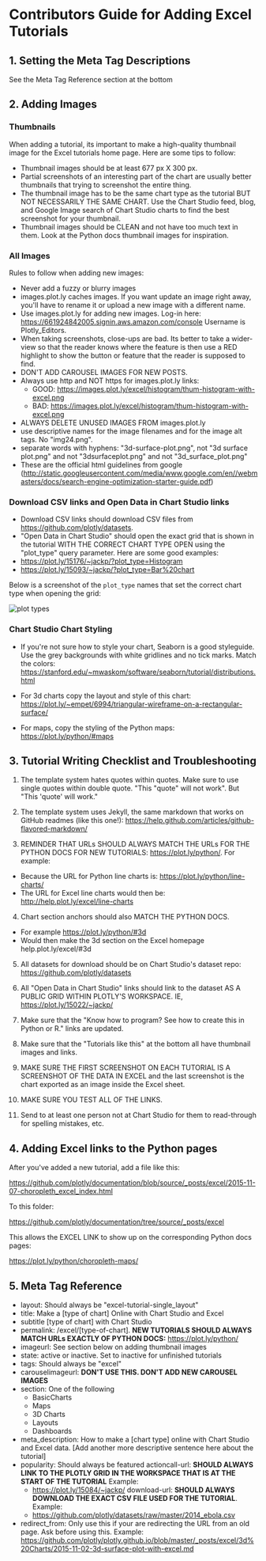 # Contributors Guide for Adding Excel Tutorials

## 1. Setting the Meta Tag Descriptions

See the Meta Tag Reference section at the bottom

## 2. Adding Images

### Thumbnails

When adding a tutorial, its important to make a high-quality thumbnail image for the Excel tutorials home page. Here are some tips to follow:

- Thumbnail images should be at least 677 px X 300 px.
- Partial screenshots of an interesting part of the chart are usually better thumbnails that trying to screenshot the entire thing.
- The thumbnail image has to be the same chart type as the tutorial BUT NOT NECESSARILY THE SAME CHART. Use the Chart Studio feed, blog, and Google Image search of Chart Studio charts to find the best screenshot for your thumbnail.
- Thumbnail images should be CLEAN and not have too much text in them. Look at the Python docs thumbnail images for inspiration.

### All Images

Rules to follow when adding new images:

- Never add a fuzzy or blurry images
- images.plot.ly caches images. If you want update an image right away, you'll have to rename it or upload a new image with a different name.
- Use images.plot.ly for adding new images. Log-in here: https://661924842005.signin.aws.amazon.com/console Username is Plotly_Editors.
- When taking screenshots, close-ups are bad. Its better to take a wider-view so that the reader knows where the feature is then use a RED highlight to show the button or feature that the reader is supposed to find.
- DON'T ADD CAROUSEL IMAGES FOR NEW POSTS.
- Always use http and NOT https for images.plot.ly links:
  - GOOD: https://images.plot.ly/excel/histogram/thum-histogram-with-excel.png
  - BAD: https://images.plot.ly/excel/histogram/thum-histogram-with-excel.png
- ALWAYS DELETE UNUSED IMAGES FROM images.plot.ly
- use descriptive names for the image filenames and for the image alt tags. No "img24.png".
- separate words with hyphens: "3d-surface-plot.png", not "3d surface plot.png" and not "3dsurfaceplot.png" and not "3d_surface_plot.png"
- These are the official html guidelines from google (http://static.googleusercontent.com/media/www.google.com/en//webmasters/docs/search-engine-optimization-starter-guide.pdf)

### Download CSV links and Open Data in Chart Studio links

- Download CSV links should download CSV files from https://github.com/plotly/datasets.
- "Open Data in Chart Studio" should open the exact grid that is shown in the tutorial WITH THE CORRECT CHART TYPE OPEN using the "plot_type" query parameter. Here are some good examples:
- https://plot.ly/15176/~jackp/?plot_type=Histogram
- https://plot.ly/15093/~jackp/?plot_type=Bar%20chart

Below is a screenshot of the `plot_type` names that set the correct chart type when opening the grid:

![plot types](http://i.imgur.com/0V1ObaD.png)

### Chart Studio Chart Styling

- If you're not sure how to style your chart, Seaborn is a good styleguide. Use the grey backgrounds with white gridlines and no tick marks. Match the colors:
https://stanford.edu/~mwaskom/software/seaborn/tutorial/distributions.html

- For 3d charts copy the layout and style of this chart:
https://plot.ly/~empet/6994/triangular-wireframe-on-a-rectangular-surface/

- For maps, copy the styling of the Python maps:
https://plot.ly/python/#maps

## 3. Tutorial Writing Checklist and Troubleshooting

1. The template system hates quotes within quotes. Make sure to use single quotes within double quote. "This "quote" will not work". But "This 'quote' will work."

2. The template system uses Jekyll, the same markdown that works on GitHub readmes (like this one!): https://help.github.com/articles/github-flavored-markdown/

3. REMINDER THAT URLs SHOULD ALWAYS MATCH THE URLs FOR THE PYTHON DOCS FOR NEW TUTORIALS: https://plot.ly/python/. For example:
  - Because the URL for Python line charts is: https://plot.ly/python/line-charts/
  - The URL for Excel line charts would then be: http://help.plot.ly/excel/line-charts

4. Chart section anchors should also MATCH THE PYTHON DOCS.
  - For example https://plot.ly/python/#3d
  - Would then make the 3d section on the Excel homepage help.plot.ly/excel/#3d

5. All datasets for download should be on Chart Studio's dataset repo: https://github.com/plotly/datasets

6. All "Open Data in Chart Studio" links should link to the dataset AS A PUBLIC GRID WITHIN PLOTLY'S WORKSPACE. IE, https://plot.ly/15022/~jackp/

7. Make sure that the "Know how to program? See how to create this in Python or R." links are updated.

8. Make sure that the "Tutorials like this" at the bottom all have thumbnail images and links.

9. MAKE SURE THE FIRST SCREENSHOT ON EACH TUTORIAL IS A SCREENSHOT OF THE DATA IN EXCEL and the last screenshot is the chart exported as an image inside the Excel sheet.

10. MAKE SURE YOU TEST ALL OF THE LINKS.

11. Send to at least one person not at Chart Studio for them to read-through for spelling mistakes, etc.

## 4. Adding Excel links to the Python pages

After you've added a new tutorial, add a file like this:

https://github.com/plotly/documentation/blob/source/_posts/excel/2015-11-07-choropleth_excel_index.html

To this folder:

https://github.com/plotly/documentation/tree/source/_posts/excel

This allows the EXCEL LINK to show up on the corresponding Python docs pages:

https://plot.ly/python/choropleth-maps/

## 5. Meta Tag Reference

- layout: Should always be "excel-tutorial-single_layout"
- title: Make a [type of chart] Online with Chart Studio and Excel
- subtitle [type of chart] with Chart Studio
- permalink: /excel/[type-of-chart]. **NEW TUTORIALS SHOULD ALWAYS MATCH URLs EXACTLY OF PYTHON DOCS:** https://plot.ly/python/
- imageurl: See section below on adding thumbnail images
- state: active or inactive. Set to inactive for unfinished tutorials
- tags: Should always be "excel"
- carouselimageurl: **DON'T USE THIS. DON'T ADD NEW CAROUSEL IMAGES**
- section: One of the following
  - BasicCharts
  - Maps
  - 3D Charts
  - Layouts
  - Dashboards
- meta_description: How to make a [chart type] online with Chart Studio and Excel data. [Add another more descriptive sentence here about the tutorial]
- popularity: Should always be featured
actioncall-url: **SHOULD ALWAYS LINK TO THE PLOTLY GRID IN THE WORKSPACE THAT IS AT THE START OF THE TUTORIAL** Example:
  - https://plot.ly/15084/~jackp/
download-url: **SHOULD ALWAYS DOWNLOAD THE EXACT CSV FILE USED FOR THE TUTORIAL**. Example:
  - https://github.com/plotly/datasets/raw/master/2014_ebola.csv
- redirect_from: Only use this if your are redirecting the URL from an old page. Ask before using this. Example:
https://github.com/plotly/plotly.github.io/blob/master/_posts/excel/3d%20Charts/2015-11-02-3d-surface-plot-with-excel.md
